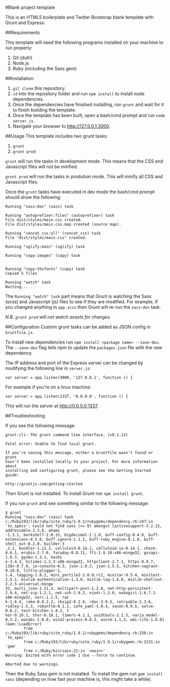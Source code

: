 #Blank project template

This is an HTML5 boilerplate and Twitter Bootstrap blank template with Grunt and Express.

##Requirements 

This template will need the following programs installed on your machine to run properly:

1. Git (duh!)
2. Node.js
3. Ruby (including the Sass gem)

##Installation
1. `git clone` this repository.
2. `cd` into the repository folder and run `npm install` to install node dependencies.
3. Once the dependencies have finished installing, run `grunt` and wait for it to finish building the template.
4. Once the template has been built, open a bash/cmd prompt and run `node server.js`.
5. Navigate your browser to http://127.0.0.1:3000.

##Usage
This template includes two grunt tasks:

1. `grunt`
2. `grunt prod`

`grunt` will run the tasks in development mode. This means that the CSS and Javascript files will not be minfied.

`grunt prod` will run the tasks in prodution mode. This will minify all CSS and Javascript files.

Once the `grunt` tasks have executed in dev mode the bash/cmd prompt should show the following:
```
Running "sass:dev" (sass) task

Running "autoprefixer:files" (autoprefixer) task
File dist/styles/main.css created.
File dist/styles/main.css.map created (source map).

Running "concat_css:all" (concat_css) task
File "dist/styles/main.css" created.

Running "uglify:main" (uglify) task

Running "copy:images" (copy) task


Running "copy:tbsfonts" (copy) task
Copied 5 files

Running "watch" task
Waiting...
```
The `Running "watch" task` part means that Grunt is watching the Sass (scss) and Javascript (js) files to see if they are modified. For example, if you changed anything in `app.scss` then Grunt will re-run the `sass:dev` task.

*N.B. `grunt prod` will not watch assets for changes.*

##Configuration
Custom grunt tasks can be added as JSON config in `Gruntfile.js`.

To install new dependencies run `npm install <package name> --save-dev`. The `--save-dev` flag tells npm to update the `packages.json` file with the new dependency.

The IP address and port of the Express server can be changed by modifying the following line in `server.js`:
```
var server = app.listen(3000, '127.0.0.1', function () {
```
For example if you're on a linux machine:
```
var server = app.listen(1337, '0.0.0.0', function () {
```
This will run the server at http://0.0.0.0:1337.

##Troubleshooting

If you see the following message:

```
grunt-cli: The grunt command line interface. (v0.1.13)

Fatal error: Unable to find local grunt.

If you're seeing this message, either a Gruntfile wasn't found or grunt
hasn't been installed locally to your project. For more information about
installing and configuring grunt, please see the Getting Started guide:

http://gruntjs.com/getting-started
```
Then Grunt is not installed. To install Grunt run `npm install grunt`.

If you run `grunt` and see something similar to the following message:

```
$ grunt
Running "sass:dev" (sass) task
c:/Ruby193/lib/ruby/site_ruby/1.9.1/rubygems/dependency.rb:247:in `to_specs': Could not find sass (>= 0) amongst [activesupport-3.2.22, addressable-2.3.8, akami
-1.3.1, berkshelf-2.0.15, bigdecimal-1.1.0, buff-config-0.4.0, buff-extensions-0.5.0, buff-ignore-1.1.1, buff-ruby_engine-0.1.0, buff-shell_out-0.2.0, builder-3
.2.2, bundler-1.11.2, celluloid-0.14.1, celluloid-io-0.14.1, chozo-0.6.1, erubis-2.7.0, faraday-0.8.11, ffi-1.9.10-x86-mingw32, gssapi-1.0.3, gyoku-1.3.1, hashi
e-3.4.3, hitimes-1.2.3-x86-mingw32, httpclient-2.7.1, httpi-0.9.7, i18n-0.7.0, io-console-0.3, json-1.8.3, json-1.5.5, kitchen-vagrant-0.19.0, little-plugger-1.
1.4, logging-1.8.2, mini_portile2-2.0.0.rc2, minitar-0.5.4, minitest-2.5.1, mixlib-authentication-1.3.0, mixlib-log-1.6.0, mixlib-shellout-2.2.5-universal-mingw
32, multi_json-1.11.2, multipart-post-1.2.0, net-http-persistent-2.9.4, net-scp-1.2.1, net-ssh-2.9.2, nio4r-1.2.0, nokogiri-1.6.7.1-x86-mingw32, nori-1.1.5, rac
k-1.6.4, rake-0.9.2.2, rbzip2-0.2.0, rdoc-3.9.5, retryable-1.3.6, ridley-1.5.3, rubyntlm-0.1.1, safe_yaml-1.0.4, savon-0.9.5, solve-0.8.2, test-kitchen-1.4.2, t
hor-0.19.1, thor-0.18.1, timers-4.1.1, uuidtools-2.1.5, varia_model-0.3.2, wasabi-1.0.0, win32-process-0.8.3, winrm-1.1.3, wmi-lite-1.0.0] (Gem::LoadError)
        from c:/Ruby193/lib/ruby/site_ruby/1.9.1/rubygems/dependency.rb:256:in `to_spec'
        from c:/Ruby193/lib/ruby/site_ruby/1.9.1/rubygems.rb:1231:in `gem'
        from c:/Ruby/bin/sass:22:in `<main>'
Warning: Exited with error code 1 Use --force to continue.

Aborted due to warnings.
```
Then the Ruby Sass gem is not installed. To install the gem run `gem install sass` (depending on how fast your machine is, this might take a while).
